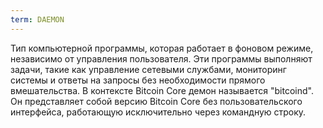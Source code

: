 ```yaml
---
term: DAEMON
---
```


Тип компьютерной программы, которая работает в фоновом режиме, независимо от управления пользователя. Эти программы выполняют задачи, такие как управление сетевыми службами, мониторинг системы и ответы на запросы без необходимости прямого вмешательства. В контексте Bitcoin Core демон называется "bitcoind". Он представляет собой версию Bitcoin Core без пользовательского интерфейса, работающую исключительно через командную строку.